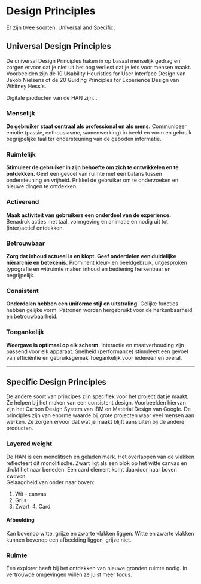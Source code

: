 # Design Principles

Er zijn twee soorten. Universal and Specific.

## Universal Design Principles

De universal Design Principles haken in op basaal menselijk gedrag en zorgen ervoor dat je niet uit het oog verliest dat je iets voor mensen maakt. Voorbeelden zijn de 10 Usability Heuristics for User Interface Design van Jakob Nielsens of de 20 Guiding Principles for Experience Design van Whitney Hess's.

Digitale producten van de HAN zijn…

### Menselijk

**De gebruiker staat centraal als professional en als mens.**
Communiceer emotie (passie, enthousiasme, samenwerking) in beeld en vorm en gebruik begrijpelijke taal ter ondersteuning van de geboden informatie.

### Ruimtelijk

**Stimuleer de gebruiker in zijn behoefte om zich te ontwikkelen en te ontdekken.**
Geef een gevoel van ruimte met een balans tussen ondersteuning en vrijheid. Prikkel de gebruiker om te onderzoeken en nieuwe dingen te ontdekken.

### Activerend

**Maak activiteit van gebruikers een onderdeel van de experience.**
Benadruk acties met taal, vormgeving en animatie en nodig uit tot (inter)actief ontdekken.

### Betrouwbaar

**Zorg dat inhoud actueel is en klopt. Geef onderdelen een duidelijke hiërarchie en betekenis.**
Prominent kleur- en beeldgebruik, uitgesproken typografie en witruimte maken inhoud en bediening herkenbaar en begrijpelijk.

### Consistent

**Onderdelen hebben een uniforme stijl en uitstraling.**
Gelijke functies hebben gelijke vorm. Patronen worden hergebruikt voor de herkenbaarheid en betrouwbaarheid.

### Toegankelijk

**Weergave is optimaal op elk scherm.**
Interactie en maatverhouding zijn passend voor elk apparaat. Snelheid (performance) stimuleert een gevoel van efficiëntie en gebruiksgemak Toegankelijk voor iedereen en overal.

---

## Specific Design Principles

De andere soort van principes zijn specifiek voor het project dat je maakt. Ze helpen bij het maken van een consistent design. Voorbeelden hiervan zijn het Carbon Design System van IBM en Material Design van Google. De principles zijn van enorme waarde bij grote projecten waar veel mensen aan werken. Ze zorgen ervoor dat wat je maakt blijft aansluiten bij de andere producten.

### Layered weight

De HAN is een monolitisch en geladen merk. Het overlappen van de vlakken reflecteert dit monolitische. Zwart ligt als een blok op het witte canvas en drukt het naar beneden. Een card element komt daardoor naar boven zweven.  
Gelaagdheid van onder naar boven:

1.  Wit - canvas
2.  Grijs
3.  Zwart
     4. Card

#### Afbeelding

Kan bovenop witte, grijze en zwarte vlakken liggen.
Witte en zwarte vlakken kunnen bovenop een afbeelding liggen, grijze niet.

### Ruimte

Een explorer heeft bij het ontdekken van nieuwe gronden ruimte nodig. In vertrouwde omgevingen willen ze juist meer focus.